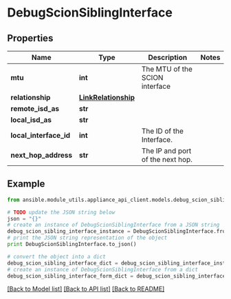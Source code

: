 # DebugScionSiblingInterface


## Properties

Name | Type | Description | Notes
------------ | ------------- | ------------- | -------------
**mtu** | **int** | The MTU of the SCION interface | 
**relationship** | [**LinkRelationship**](LinkRelationship.md) |  | 
**remote_isd_as** | **str** |  | 
**local_isd_as** | **str** |  | 
**local_interface_id** | **int** | The ID of the Interface. | 
**next_hop_address** | **str** | The IP and port of the next hop. | 

## Example

```python
from ansible.module_utils.appliance_api_client.models.debug_scion_sibling_interface import DebugScionSiblingInterface

# TODO update the JSON string below
json = "{}"
# create an instance of DebugScionSiblingInterface from a JSON string
debug_scion_sibling_interface_instance = DebugScionSiblingInterface.from_json(json)
# print the JSON string representation of the object
print DebugScionSiblingInterface.to_json()

# convert the object into a dict
debug_scion_sibling_interface_dict = debug_scion_sibling_interface_instance.to_dict()
# create an instance of DebugScionSiblingInterface from a dict
debug_scion_sibling_interface_form_dict = debug_scion_sibling_interface.from_dict(debug_scion_sibling_interface_dict)
```
[[Back to Model list]](../README.md#documentation-for-models) [[Back to API list]](../README.md#documentation-for-api-endpoints) [[Back to README]](../README.md)


